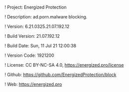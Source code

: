 ! Project: Energized Protection

! Description: ad.porn.malware blocking.

! Version: 6.21.0325.21.07.192.12

! Build Version: 21.07.192.12

! Build Date: Sun, 11 Jul 21 12:00:38

! Version Code: 1921200

! License: CC BY-NC-SA 4.0, https://energized.pro/license

! Github: https://github.com/EnergizedProtection/block

! Web: https://energized.pro
